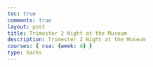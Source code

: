 ```yaml
---
toc: true
comments: true
layout: post
title: Trimester 2 Night at the Museum 
description: Trimester 2 Night at the Museum
courses: { csa: {week: 4} }
type: hacks
---
```



